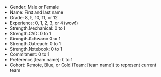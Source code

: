 * Gender: Male or Female
* Name: First and last name
* Grade: 8, 9, 10, 11, or 12
* Experience: 0, 1, 2, 3, or 4 (wow!)
* Strength.Mechanical: 0 to 1
* Strength.CAD: 0 to 1
* Strength.Software: 0 to 1
* Strength.Outreach: 0 to 1
* Strength.Notebook: 0 to 1
* Commitment: 0 to 1
* Preference.\[team name\]: 0 to 1
* Cohort: Remote, Blue, or Gold
(Team: \[team name\]) to represent current team